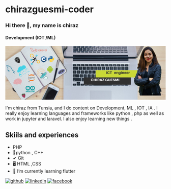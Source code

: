 # chirazguesmi-coder
### Hi there 👋, my name is chiraz
#### Development  (IOT /ML) 
![Development  (IOT /ML) ](https://github.com/chirazguesmi-coder/chirazguesmi-coder/blob/main/ICT%20engineer%20(1).png)

 I'm chiraz from Tunsia, and I do content on Development, ML , IOT , IA . I really enjoy learning languages and frameworks like python , php as well as work in jupyter and laravel. I also enjoy learning new things .
## Skiils and experiences 
-  PHP 
- 🦾python , C++
- ✔ Git
- 🖥 HTML ,CSS 
- 🌱 I’m currently learning flutter 


[<img src='https://cdn.jsdelivr.net/npm/simple-icons@3.0.1/icons/github.svg' alt='github' height='40'>](https://github.com/chirazguesmi-coder)  [<img src='https://cdn.jsdelivr.net/npm/simple-icons@3.0.1/icons/linkedin.svg' alt='linkedin' height='40'>](https://www.linkedin.com/in/chiraz-guesmi-745061161/)  [<img src='https://cdn.jsdelivr.net/npm/simple-icons@3.0.1/icons/facebook.svg' alt='facebook' height='40'>](https://www.facebook.com/profile.php?id=100008645464648)  


